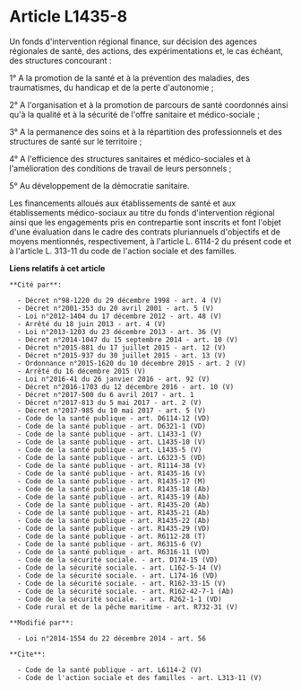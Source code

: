 # Article L1435-8

Un fonds d'intervention régional finance, sur décision des agences régionales de santé, des actions, des expérimentations et,
le cas échéant, des structures concourant : 

1° A la promotion de la santé et à la prévention des maladies, des traumatismes, du handicap et de la perte d'autonomie ; 

2° A l'organisation et à la promotion de parcours de santé coordonnés ainsi qu'à la qualité et à la sécurité de l'offre
sanitaire et médico-sociale ; 

3° A la permanence des soins et à la répartition des professionnels et des structures de santé sur le territoire ; 

4° A l'efficience des structures sanitaires et médico-sociales et à l'amélioration des conditions de travail de leurs
personnels ; 

5° Au développement de la démocratie sanitaire. 

Les financements alloués aux établissements de santé et aux établissements médico-sociaux au titre du fonds d'intervention
régional ainsi que les engagements pris en contrepartie sont inscrits et font l'objet d'une évaluation dans le cadre des
contrats pluriannuels d'objectifs et de moyens mentionnés, respectivement, à l'article L. 6114-2 du présent code et à
l'article L. 313-11 du code de l'action sociale et des familles.

**Liens relatifs à cet article**

	**Cité par**:

	  - Décret n°98-1220 du 29 décembre 1998 - art. 4 (V)
	  - Décret n°2001-353 du 20 avril 2001 - art. 5 (V)
	  - Loi n°2012-1404 du 17 décembre 2012 - art. 48 (V)
	  - Arrêté du 18 juin 2013 - art. 4 (V)
	  - Loi n°2013-1203 du 23 décembre 2013 - art. 36 (V)
	  - Décret n°2014-1047 du 15 septembre 2014 - art. 10 (V)
	  - Décret n°2015-881 du 17 juillet 2015 - art. 12 (V)
	  - Décret n°2015-937 du 30 juillet 2015 - art. 13 (V)
	  - Ordonnance n°2015-1620 du 10 décembre 2015 - art. 2 (V)
	  - Arrêté du 16 décembre 2015 (V)
	  - Loi n°2016-41 du 26 janvier 2016 - art. 92 (V)
	  - Décret n°2016-1703 du 12 décembre 2016 - art. 10 (V)
	  - Décret n°2017-500 du 6 avril 2017 - art. 1
	  - Décret n°2017-813 du 5 mai 2017 - art. 2 (V)
	  - Décret n°2017-985 du 10 mai 2017 - art. 5 (V)
	  - Code de la santé publique - art. D6114-12 (VD)
	  - Code de la santé publique - art. D6321-1 (VD)
	  - Code de la santé publique - art. L1433-1 (V)
	  - Code de la santé publique - art. L1435-10 (V)
	  - Code de la santé publique - art. L1435-5 (V)
	  - Code de la santé publique - art. L6323-5 (VD)
	  - Code de la santé publique - art. R1114-38 (V)
	  - Code de la santé publique - art. R1435-16 (V)
	  - Code de la santé publique - art. R1435-17 (M)
	  - Code de la santé publique - art. R1435-18 (Ab)
	  - Code de la santé publique - art. R1435-19 (Ab)
	  - Code de la santé publique - art. R1435-20 (Ab)
	  - Code de la santé publique - art. R1435-21 (Ab)
	  - Code de la santé publique - art. R1435-22 (Ab)
	  - Code de la santé publique - art. R1435-29 (VD)
	  - Code de la santé publique - art. R6112-28 (T)
	  - Code de la santé publique - art. R6315-6 (V)
	  - Code de la santé publique - art. R6316-11 (VD)
	  - Code de la sécurité sociale. - art. D174-15 (VD)
	  - Code de la sécurité sociale. - art. L162-5-14 (V)
	  - Code de la sécurité sociale. - art. L174-16 (VD)
	  - Code de la sécurité sociale. - art. R162-33-15 (V)
	  - Code de la sécurité sociale. - art. R162-42-7-1 (Ab)
	  - Code de la sécurité sociale. - art. R262-1-1 (VD)
	  - Code rural et de la pêche maritime - art. R732-31 (V)

	**Modifié par**:

	  - Loi n°2014-1554 du 22 décembre 2014 - art. 56

	**Cite**:

	  - Code de la santé publique - art. L6114-2 (V)
	  - Code de l'action sociale et des familles - art. L313-11 (V)
